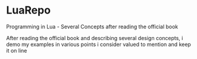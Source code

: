 # LuaRepo
Programming in Lua - Several Concepts after reading the official book

After reading the official book and describing several design concepts, i demo my examples in various points i consider valued to mention and keep it on line

